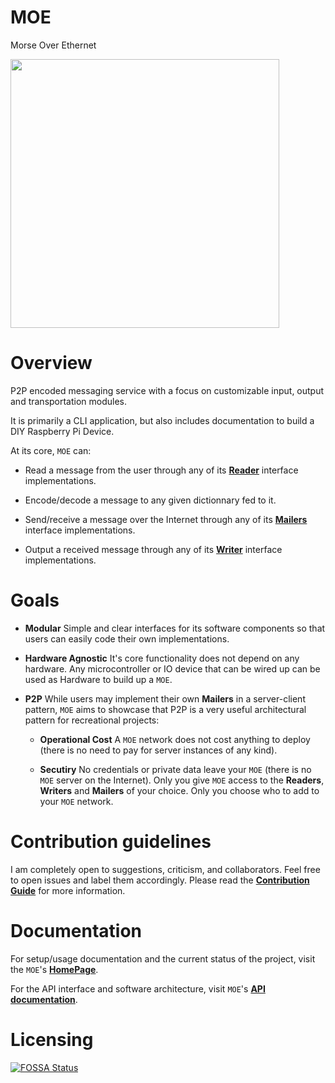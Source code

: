 # MOE

Morse Over Ethernet 
<!-- 
![coverage](https://gitlab.com/cegal/MOE/badges/master/coverage.svg?job=unit_test)
[![Documentation Status](https://readthedocs.org/projects/moe/badge/?version=latest)](https://moe.readthedocs.io/en/latest/?badge=latest)
[![FOSSA Status](https://app.fossa.io/api/projects/git%2Bgitlab.com%2Fcegal%2FMOE.svg?type=shield)](https://app.fossa.io/projects/git%2Bgitlab.com%2Fcegal%2FMOE?ref=badge_shield)
[![CII Best Practices](https://bestpractices.coreinfrastructure.org/projects/2111/badge)](https://bestpractices.coreinfrastructure.org/projects/2111) -->
  
<img src="https://gitlab.com/cegal/MOE/raw/pages/website/static/img/BMO_flat.jpg" width=430 />
  
# Overview

P2P encoded messaging service with a focus on customizable input, output and transportation modules.

It is primarily a CLI application, but also includes documentation to build a  DIY Raspberry Pi Device.

At its core, `MOE` can:
  - Read a message from the user through any of its **[Reader](https://moe.readthedocs.io/en/latest/architecture.html#architecture)** interface implementations.

  - Encode/decode a message to any given dictionnary fed to it.

  - Send/receive a message over the Internet through any of its **[Mailers](https://moe.readthedocs.io/en/latest/architecture.html#architecture)** interface implementations.

  - Output a received message through any of its **[Writer](https://moe.readthedocs.io/en/latest/architecture.html#architecture)** interface implementations.

# Goals
- __Modular__
    Simple and clear interfaces for its software components so that users can easily code their own implementations.

- __Hardware Agnostic__
    It's core functionality does not depend on any hardware. Any microcontroller or IO device that can be wired up can be used as Hardware to build up a `MOE`.

- __P2P__
    While users may implement their own **Mailers** in a server-client pattern, `MOE` aims to showcase that P2P is a very useful architectural pattern for recreational projects:
    - **Operational Cost**
    A `MOE` network does not cost anything to deploy (there is no need to pay for server instances of any kind).

    - **Secutiry**
    No credentials or private data leave your `MOE` (there is no `MOE` server on the Internet).
    Only you give `MOE` access to the **Readers**, **Writers** and **Mailers** of your choice.
    Only you choose who to add to your `MOE` network.

# Contribution guidelines

I am completely open to suggestions, criticism, and collaborators. Feel free to open issues and label them accordingly.
Please read the **[Contribution Guide](CONTRIBUTING.md)** for more information.

# Documentation

For setup/usage documentation and the current status of the project, visit the `MOE`'s **[HomePage](http://cegal.gitlab.io/MOE/)**.

For the API interface and software architecture, visit `MOE`'s **[API documentation](https://moe.readthedocs.io/en/latest/)**.


# Licensing

[![FOSSA Status](https://app.fossa.io/api/projects/git%2Bgitlab.com%2Fcegal%2FMOE.svg?type=large)](https://app.fossa.io/projects/git%2Bgitlab.com%2Fcegal%2FMOE?ref=badge_large)

